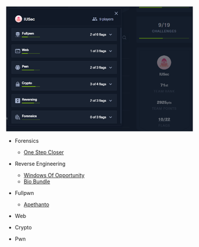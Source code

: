 <p align='center'>
  <img src='./overall.png' alt="[IUSec](https://www.facebook.com/profile.php?id=100063602197620)">
</p>

* Forensics
    + [One Step Closer](./Forensics/README.md#OneStepCloser)

* Reverse Engineering
    + [Windows Of Opportunity](./Reversing/README.md#WindowsOfOpportunity)
    + [Bio Bundle](./Reversing/README.md#BioBundle)

* Fullpwn
    + [Apethanto](./Fullpwn/README.md#apethanto)

* Web

* Crypto

* Pwn
